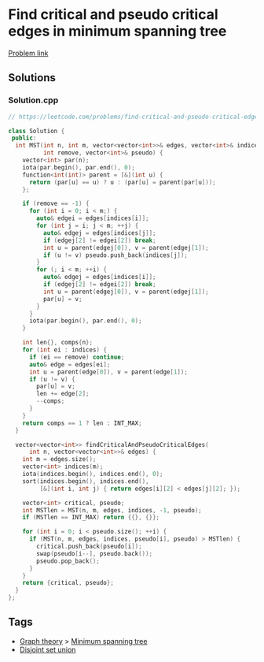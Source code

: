 # Find critical and pseudo critical edges in minimum spanning tree

[Problem link](https://leetcode.com/problems/find-critical-and-pseudo-critical-edges-in-minimum-spanning-tree/)

## Solutions


### Solution.cpp
```cpp
// https://leetcode.com/problems/find-critical-and-pseudo-critical-edges-in-minimum-spanning-tree/

class Solution {
 public:
  int MST(int n, int m, vector<vector<int>>& edges, vector<int>& indices,
          int remove, vector<int>& pseudo) {
    vector<int> par(n);
    iota(par.begin(), par.end(), 0);
    function<int(int)> parent = [&](int u) {
      return (par[u] == u) ? u : (par[u] = parent(par[u]));
    };

    if (remove == -1) {
      for (int i = 0; i < m;) {
        auto& edgei = edges[indices[i]];
        for (int j = i; j < m; ++j) {
          auto& edgej = edges[indices[j]];
          if (edgej[2] != edgei[2]) break;
          int u = parent(edgej[0]), v = parent(edgej[1]);
          if (u != v) pseudo.push_back(indices[j]);
        }
        for (; i < m; ++i) {
          auto& edgej = edges[indices[i]];
          if (edgej[2] != edgei[2]) break;
          int u = parent(edgej[0]), v = parent(edgej[1]);
          par[u] = v;
        }
      }
      iota(par.begin(), par.end(), 0);
    }

    int len{}, comps{n};
    for (int ei : indices) {
      if (ei == remove) continue;
      auto& edge = edges[ei];
      int u = parent(edge[0]), v = parent(edge[1]);
      if (u != v) {
        par[u] = v;
        len += edge[2];
        --comps;
      }
    }
    return comps == 1 ? len : INT_MAX;
  }

  vector<vector<int>> findCriticalAndPseudoCriticalEdges(
      int n, vector<vector<int>>& edges) {
    int m = edges.size();
    vector<int> indices(m);
    iota(indices.begin(), indices.end(), 0);
    sort(indices.begin(), indices.end(),
         [&](int i, int j) { return edges[i][2] < edges[j][2]; });

    vector<int> critical, pseudo;
    int MSTlen = MST(n, m, edges, indices, -1, pseudo);
    if (MSTlen == INT_MAX) return {{}, {}};

    for (int i = 0; i < pseudo.size(); ++i) {
      if (MST(n, m, edges, indices, pseudo[i], pseudo) > MSTlen) {
        critical.push_back(pseudo[i]);
        swap(pseudo[i--], pseudo.back());
        pseudo.pop_back();
      }
    }
    return {critical, pseudo};
  }
};
```
## Tags

* [Graph theory](/README.md#Graph_theory) > [Minimum spanning tree](/README.md#Graph_theory-Minimum_spanning_tree)
* [Disjoint set union](/README.md#Disjoint_set_union)
